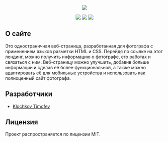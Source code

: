 <p align="center">
      <img src="https://i.ibb.co/8KYfZpx/5555.png width="726">
</p>

<p align="center">
    <img src="https://shields.microej.com/badge/HTML-v5.3-8A2BE2" />
    <img src="https://shields.microej.com/badge/CSS-v92-00BFFF" />
    <img src="https://shields.microej.com/badge/License-MIT-7FFF00" />
</p>

## О сайте

Это одностраничная веб-страница, разработанная для фотографа с применением языков разметки HTML и CSS. Перейдя по ссылке на этот лендинг, можно получить информацию о фотографе, его работах и связаться с ним. Веб-страницу можно улучшить, добавив больше информации и сделав её более функциональной, а также можно адаптировать её для мобильные устройства и использовать как полноценный сайт фотографа. 

## Разработчики

- [Klochkov Timofey](https://github.com/KlochkovTimofey)

## Лицензия

Проект распространяется по лицензии MIT.
